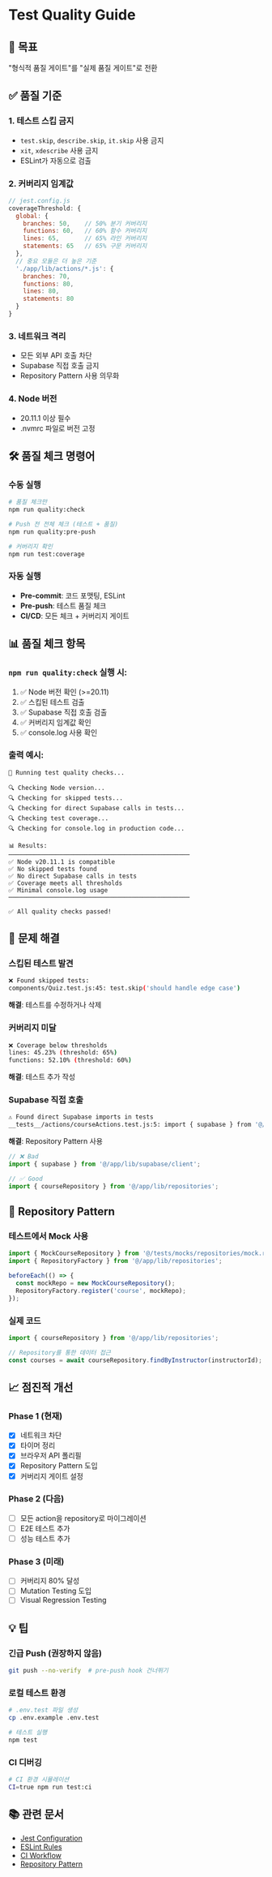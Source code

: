 # Test Quality Guide

## 🎯 목표
"형식적 품질 게이트"를 "실제 품질 게이트"로 전환

## ✅ 품질 기준

### 1. 테스트 스킵 금지
- `test.skip`, `describe.skip`, `it.skip` 사용 금지
- `xit`, `xdescribe` 사용 금지
- ESLint가 자동으로 검출

### 2. 커버리지 임계값
```javascript
// jest.config.js
coverageThreshold: {
  global: {
    branches: 50,    // 50% 분기 커버리지
    functions: 60,   // 60% 함수 커버리지
    lines: 65,       // 65% 라인 커버리지
    statements: 65   // 65% 구문 커버리지
  },
  // 중요 모듈은 더 높은 기준
  './app/lib/actions/*.js': {
    branches: 70,
    functions: 80,
    lines: 80,
    statements: 80
  }
}
```

### 3. 네트워크 격리
- 모든 외부 API 호출 차단
- Supabase 직접 호출 금지
- Repository Pattern 사용 의무화

### 4. Node 버전
- 20.11.1 이상 필수
- .nvmrc 파일로 버전 고정

## 🛠️ 품질 체크 명령어

### 수동 실행
```bash
# 품질 체크만
npm run quality:check

# Push 전 전체 체크 (테스트 + 품질)
npm run quality:pre-push

# 커버리지 확인
npm run test:coverage
```

### 자동 실행
- **Pre-commit**: 코드 포맷팅, ESLint
- **Pre-push**: 테스트 품질 체크
- **CI/CD**: 모든 체크 + 커버리지 게이트

## 📊 품질 체크 항목

### `npm run quality:check` 실행 시:
1. ✅ Node 버전 확인 (>=20.11)
2. ✅ 스킵된 테스트 검출
3. ✅ Supabase 직접 호출 검출
4. ✅ 커버리지 임계값 확인
5. ✅ console.log 사용 확인

### 출력 예시:
```
🚀 Running test quality checks...

🔍 Checking Node version...
🔍 Checking for skipped tests...
🔍 Checking for direct Supabase calls in tests...
🔍 Checking test coverage...
🔍 Checking for console.log in production code...

📊 Results:
──────────────────────────────────────────────────
✅ Node v20.11.1 is compatible
✅ No skipped tests found
✅ No direct Supabase calls in tests
✅ Coverage meets all thresholds
✅ Minimal console.log usage
──────────────────────────────────────────────────

✅ All quality checks passed!
```

## 🚨 문제 해결

### 스킵된 테스트 발견
```bash
❌ Found skipped tests:
components/Quiz.test.js:45: test.skip('should handle edge case')
```
**해결**: 테스트를 수정하거나 삭제

### 커버리지 미달
```bash
❌ Coverage below thresholds
lines: 45.23% (threshold: 65%)
functions: 52.10% (threshold: 60%)
```
**해결**: 테스트 추가 작성

### Supabase 직접 호출
```bash
⚠️ Found direct Supabase imports in tests
__tests__/actions/courseActions.test.js:5: import { supabase } from '@/app/lib/supabase/client'
```
**해결**: Repository Pattern 사용
```javascript
// ❌ Bad
import { supabase } from '@/app/lib/supabase/client';

// ✅ Good
import { courseRepository } from '@/app/lib/repositories';
```

## 🔄 Repository Pattern

### 테스트에서 Mock 사용
```javascript
import { MockCourseRepository } from '@/tests/mocks/repositories/mock.repository';
import { RepositoryFactory } from '@/app/lib/repositories';

beforeEach(() => {
  const mockRepo = new MockCourseRepository();
  RepositoryFactory.register('course', mockRepo);
});
```

### 실제 코드
```javascript
import { courseRepository } from '@/app/lib/repositories';

// Repository를 통한 데이터 접근
const courses = await courseRepository.findByInstructor(instructorId);
```

## 📈 점진적 개선

### Phase 1 (현재)
- [x] 네트워크 차단
- [x] 타이머 정리
- [x] 브라우저 API 폴리필
- [x] Repository Pattern 도입
- [x] 커버리지 게이트 설정

### Phase 2 (다음)
- [ ] 모든 action을 repository로 마이그레이션
- [ ] E2E 테스트 추가
- [ ] 성능 테스트 추가

### Phase 3 (미래)
- [ ] 커버리지 80% 달성
- [ ] Mutation Testing 도입
- [ ] Visual Regression Testing

## 💡 팁

### 긴급 Push (권장하지 않음)
```bash
git push --no-verify  # pre-push hook 건너뛰기
```

### 로컬 테스트 환경
```bash
# .env.test 파일 생성
cp .env.example .env.test

# 테스트 실행
npm test
```

### CI 디버깅
```bash
# CI 환경 시뮬레이션
CI=true npm run test:ci
```

## 📚 관련 문서
- [Jest Configuration](../jest.config.js)
- [ESLint Rules](../.eslintrc.json)
- [CI Workflow](../.github/workflows/lint-check.yml)
- [Repository Pattern](../app/lib/repositories/README.md)